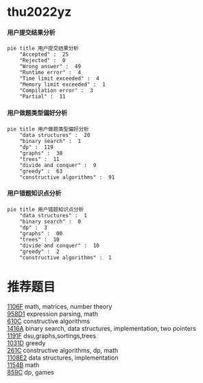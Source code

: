 # thu2022yz

<!-- tabs:start -->



#### **用户提交结果分析**

```mermaid
pie title 用户提交结果分析
    "Accepted" :  25
    "Rejected" :  0
    "Wrong answer" :  49
    "Runtime error" :  4
    "Time limit exceeded" :  4
    "Memory limit exceeded" :  1
    "Compilation error" :  3
    "Partial" :  11
```

#### **用户做题类型偏好分析**

```mermaid
pie title 用户做题类型偏好分析
    "data structures" :  20
    "binary search" :  1
    "dp" :  119
    "graphs" :  38
    "trees" :  11
    "divide and conquer" :  9
    "greedy" :  63
    "constructive algorithms" :  91
```
#### **用户错题知识点分析**

```mermaid
pie title 用户错题知识点分析
    "data structures" :  1
    "binary search" :  0
    "dp" :  3
    "graphs" :  00
    "trees" :  10
    "divide and conquer" :  10
    "greedy" :  2
    "constructive algorithms" :  1
```



<!-- tabs:end -->
# 推荐题目
[1106F](https://codeforces.com/contest/1106/problem/F)		math,
                        matrices,
                        number theory		  
[958D1](https://codeforces.com/contest/958D/problem/1)		expression parsing,
                        math		  
[610C](https://codeforces.com/contest/610/problem/C)		constructive algorithms		  
[1416A](https://codeforces.com/contest/1416/problem/A)		binary search,
                        data structures,
                        implementation,
                        two pointers		  
[1191F](https://codeforces.com/contest/1191/problem/F)		dsu,graphs,sortings,trees		  
[1031D](https://codeforces.com/contest/1031/problem/D)		greedy		  
[261C](https://codeforces.com/contest/261/problem/C)		constructive algorithms,
                        dp,
                        math		  
[1108E2](https://codeforces.com/contest/1108E/problem/2)		data structures,
                        implementation		  
[1154B](https://codeforces.com/contest/1154/problem/B)		math		  
[859C](https://codeforces.com/contest/859/problem/C)		dp,
                        games		  
